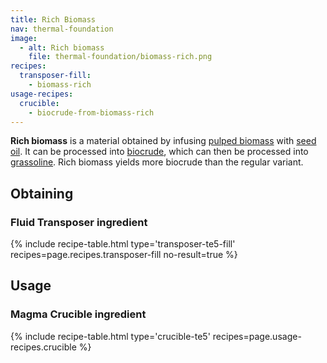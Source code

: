 ```yaml
---
title: Rich Biomass
nav: thermal-foundation
image:
  - alt: Rich biomass
    file: thermal-foundation/biomass-rich.png
recipes:
  transposer-fill:
    - biomass-rich
usage-recipes:
  crucible:
    - biocrude-from-biomass-rich
---
```


**Rich biomass** is a material obtained by infusing [pulped
biomass](/docs/thermal-foundation/pulped-biomass/) with [seed
oil](/docs/thermal-foundation/seed-oil/). It can be processed into
[biocrude](/docs/thermal-foundation/biocrude/), which can then be processed into
[grassoline](/docs/thermal-foundation/grassoline/). Rich biomass yields more
biocrude than the regular variant.


Obtaining
---------

### Fluid Transposer ingredient
{% include recipe-table.html type='transposer-te5-fill' recipes=page.recipes.transposer-fill no-result=true %}


Usage
-----

### Magma Crucible ingredient
{% include recipe-table.html type='crucible-te5' recipes=page.usage-recipes.crucible %}
